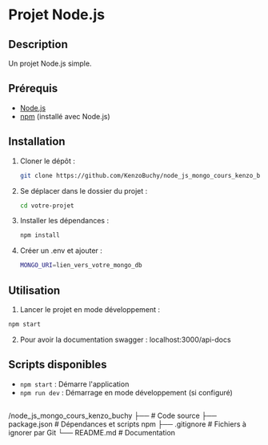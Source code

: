 # Projet Node.js

## Description
Un projet Node.js simple.

## Prérequis
- [Node.js](https://nodejs.org/)
- [npm](https://www.npmjs.com/) (installé avec Node.js)

## Installation
1. Cloner le dépôt :
   ```sh
   git clone https://github.com/KenzoBuchy/node_js_mongo_cours_kenzo_buchy.git

2. Se déplacer dans le dossier du projet :
   ```sh
   cd votre-projet
   ```
3. Installer les dépendances :
   ```sh
   npm install
   ```
4. Créer un .env et ajouter : 
   ```sh
   MONGO_URI=lien_vers_votre_mongo_db
   ```

## Utilisation
1. Lancer le projet en mode développement :
```sh
npm start
```

2. Pour avoir la documentation swagger : localhost:3000/api-docs

## Scripts disponibles
- `npm start` : Démarre l'application
- `npm run dev` : Démarrage en mode développement (si configuré)


##

/node_js_mongo_cours_kenzo_buchy
├──                  # Code source
├── package.json     # Dépendances et scripts npm
├── .gitignore       # Fichiers à ignorer par Git
└── README.md        # Documentation


